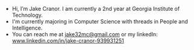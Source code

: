 - Hi, I’m Jake Cranor. I am currently a 2nd year at Georgia Institute of Technology.
- I'm currently majoring in Computer Science with threads in People and Intelligence.
- You can reach me at jake32mc@gmail.com or my linkedIn: www.linkedin.com/in/jake-cranor-939931251

<!---
JakeCranor/JakeCranor is a ✨ special ✨ repository because its `README.md` (this file) appears on your GitHub profile.
You can click the Preview link to take a look at your changes.
--->
